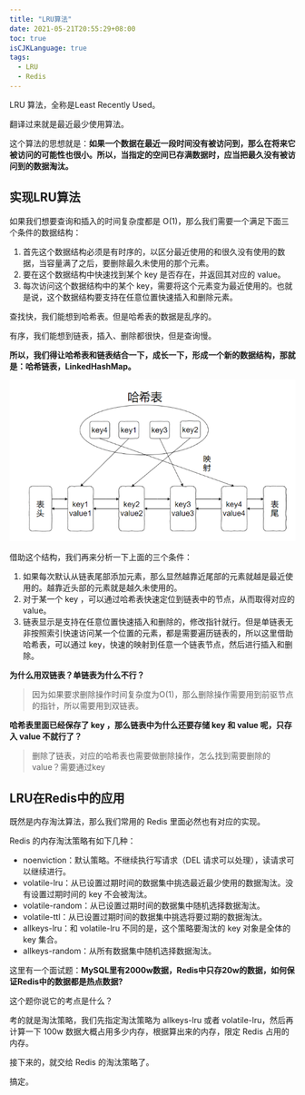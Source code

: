 ```yaml
---
title: "LRU算法"
date: 2021-05-21T20:55:29+08:00
toc: true
isCJKLanguage: true
tags: 
  - LRU
  - Redis
---
```


LRU 算法，全称是Least Recently Used。

翻译过来就是最近最少使用算法。

这个算法的思想就是：**如果一个数据在最近一段时间没有被访问到，那么在将来它被访问的可能性也很小。所以，当指定的空间已存满数据时，应当把最久没有被访问到的数据淘汰。**

## 实现LRU算法

如果我们想要查询和插入的时间复杂度都是 O(1)，那么我们需要一个满足下面三个条件的数据结构：

1. 首先这个数据结构必须是有时序的，以区分最近使用的和很久没有使用的数据，当容量满了之后，要删除最久未使用的那个元素。
2. 要在这个数据结构中快速找到某个 key 是否存在，并返回其对应的 value。
3. 每次访问这个数据结构中的某个 key，需要将这个元素变为最近使用的。也就是说，这个数据结构要支持在任意位置快速插入和删除元素。

查找快，我们能想到哈希表。但是哈希表的数据是乱序的。

有序，我们能想到链表，插入、删除都很快，但是查询慢。

**所以，我们得让哈希表和链表结合一下，成长一下，形成一个新的数据结构，那就是：哈希链表，LinkedHashMap。**

![image-20210528102818958](LRU算法.assets/image-20210528102818958.png)

借助这个结构，我们再来分析一下上面的三个条件：

1. 如果每次默认从链表尾部添加元素，那么显然越靠近尾部的元素就越是最近使用的。越靠近头部的元素就是越久未使用的。
2. 对于某一个 key ，可以通过哈希表快速定位到链表中的节点，从而取得对应的 value。
3. 链表显示是支持在任意位置快速插入和删除的，修改指针就行。但是单链表无非按照索引快速访问某一个位置的元素，都是需要遍历链表的，所以这里借助哈希表，可以通过 key，快速的映射到任意一个链表节点，然后进行插入和删除。

**为什么用双链表？单链表为什么不行？**

> 因为如果要求删除操作时间复杂度为O(1)，那么删除操作需要用到前驱节点的指针，所以需要用到双链表。

**哈希表里面已经保存了 key ，那么链表中为什么还要存储 key 和 value 呢，只存入 value 不就行了？**

> 删除了链表，对应的哈希表也需要做删除操作，怎么找到需要删除的value？需要通过key

## LRU在Redis中的应用

既然是内存淘汰算法，那么我们常用的 Redis 里面必然也有对应的实现。

Redis 的内存淘汰策略有如下几种：

 - noenviction：默认策略。不继续执行写请求（DEL 请求可以处理），读请求可以继续进行。
 - volatile-lru：从已设置过期时间的数据集中挑选最近最少使用的数据淘汰。没有设置过期时间的 key 不会被淘汰。
 - volatile-random：从已设置过期时间的数据集中随机选择数据淘汰。
 - volatile-ttl：从已设置过期时间的数据集中挑选将要过期的数据淘汰。
 - allkeys-lru：和 volatile-lru 不同的是，这个策略要淘汰的 key 对象是全体的 key 集合。
 - allkeys-random：从所有数据集中随机选择数据淘汰。

这里有一个面试题：**MySQL⾥有2000w数据，Redis中只存20w的数据，如何保证Redis中的数据都是热点数据?**

这个题你说它的考点是什么？

考的就是淘汰策略，我们先指定淘汰策略为 allkeys-lru 或者 volatile-lru，然后再计算一下 100w 数据大概占用多少内存，根据算出来的内存，限定 Redis 占用的内存。

接下来的，就交给 Redis 的淘汰策略了。

搞定。

